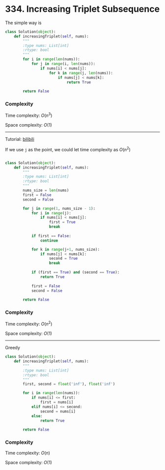 # 334. Increasing Triplet Subsequence

The simple way is

```python
class Solution(object):
    def increasingTriplet(self, nums):
        """
        :type nums: List[int]
        :rtype: bool
        """
        for i in range(len(nums)):
            for j in range(i, len(nums)):
                if nums[i] < nums[j]:
                    for k in range(j, len(nums)):
                        if nums[j] < nums[k]:
                            return True
        
        return False
```
### Complexity
Time complexity: $O(n^3)$

Space complexity: $O(1)$

---
Tutorial: [bilibili](https://www.bilibili.com/video/BV1Cf4y1s7XM?p=2&vd_source=cbcc5c6e34f2945b72af2d7b154577b0)

If we use `j` as the point, we could let time complexity as $O(n^2)$
```python

class Solution(object):
    def increasingTriplet(self, nums):
        """
        :type nums: List[int]
        :rtype: bool
        """
        nums_size = len(nums)
        first = False
        second = False

        for j in range(1, nums_size - 1):
            for i in range(j):
                if nums[i] < nums[j]:
                    first = True
                    break
                    
            if first == False:
                continue

            for k in range(j+1, nums_size):
                if nums[j] < nums[k]:
                    second = True
                    break
            
            if (first == True) and (second == True):
                return True
            
            first = False
            second = False
        
        return False

```
### Complexity
Time complexity: $O(n^2)$

Space complexity: $O(1)$

---
Greedy

```python
class Solution(object):
    def increasingTriplet(self, nums):
        """
        :type nums: List[int]
        :rtype: bool
        """
        first, second = float('inf'), float('inf')

        for i in range(len(nums)):
            if nums[i] <= first:
                first = nums[i]
            elif nums[i] <= second:
                second = nums[i]
            else:
                return True
        
        return False
```
### Complexity
Time complexity: $O(n)$

Space complexity: $O(1)$